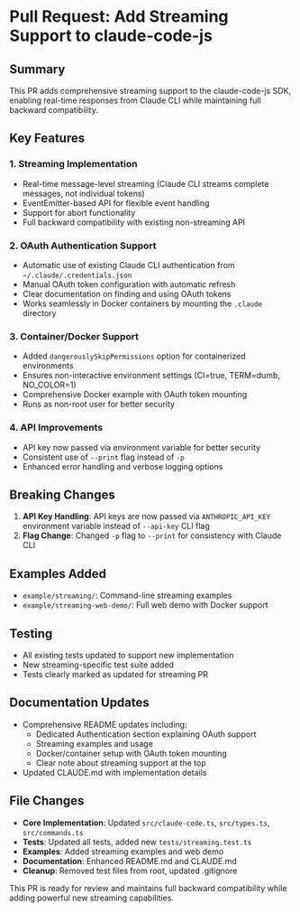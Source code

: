 # Pull Request: Add Streaming Support to claude-code-js

## Summary

This PR adds comprehensive streaming support to the claude-code-js SDK, enabling real-time responses from Claude CLI while maintaining full backward compatibility.

## Key Features

### 1. **Streaming Implementation**
- Real-time message-level streaming (Claude CLI streams complete messages, not individual tokens)
- EventEmitter-based API for flexible event handling
- Support for abort functionality
- Full backward compatibility with existing non-streaming API

### 2. **OAuth Authentication Support**
- Automatic use of existing Claude CLI authentication from `~/.claude/.credentials.json`
- Manual OAuth token configuration with automatic refresh
- Clear documentation on finding and using OAuth tokens
- Works seamlessly in Docker containers by mounting the `.claude` directory

### 3. **Container/Docker Support**
- Added `dangerouslySkipPermissions` option for containerized environments
- Ensures non-interactive environment settings (CI=true, TERM=dumb, NO_COLOR=1)
- Comprehensive Docker example with OAuth token mounting
- Runs as non-root user for better security

### 4. **API Improvements**
- API key now passed via environment variable for better security
- Consistent use of `--print` flag instead of `-p`
- Enhanced error handling and verbose logging options

## Breaking Changes

1. **API Key Handling**: API keys are now passed via `ANTHROPIC_API_KEY` environment variable instead of `--api-key` CLI flag
2. **Flag Change**: Changed `-p` flag to `--print` for consistency with Claude CLI

## Examples Added

- `example/streaming/`: Command-line streaming examples
- `example/streaming-web-demo/`: Full web demo with Docker support

## Testing

- All existing tests updated to support new implementation
- New streaming-specific test suite added
- Tests clearly marked as updated for streaming PR

## Documentation Updates

- Comprehensive README updates including:
  - Dedicated Authentication section explaining OAuth support
  - Streaming examples and usage
  - Docker/container setup with OAuth token mounting
  - Clear note about streaming support at the top
- Updated CLAUDE.md with implementation details

## File Changes

- **Core Implementation**: Updated `src/claude-code.ts`, `src/types.ts`, `src/commands.ts`
- **Tests**: Updated all tests, added new `tests/streaming.test.ts`
- **Examples**: Added streaming examples and web demo
- **Documentation**: Enhanced README.md and CLAUDE.md
- **Cleanup**: Removed test files from root, updated .gitignore

This PR is ready for review and maintains full backward compatibility while adding powerful new streaming capabilities.